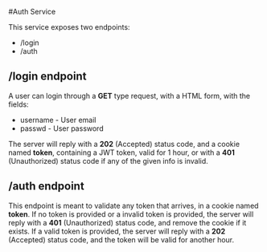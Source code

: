 #Auth Service

This service exposes two endpoints:

- /login
- /auth

## /login endpoint

A user can login through a **GET** type request, with a HTML form, with the fields:

- username - User email
- passwd - User password

The server will reply with a **202** (Accepted) status code, and a cookie named **token**, 
containing a JWT token, valid for 1 hour, or with a **401** (Unauthorized) status code if 
any of the given info is invalid.

## /auth endpoint

This endpoint is meant to validate any token that arrives, in a cookie named **token**.
If no token is provided or a invalid token is provided, the server will reply with a **401**
(Unauthorized) status code, and remove the cookie if it exists.
If a valid token is provided, the server will reply with a **202** (Accepted) status code, 
and the token will be valid for another hour.
